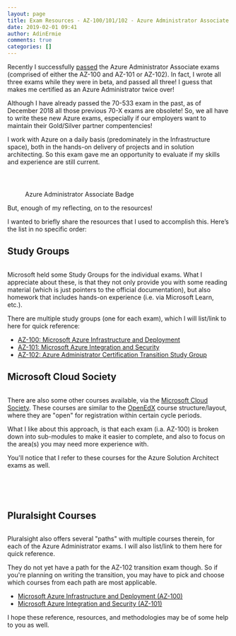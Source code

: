 ```yaml
---
layout: page
title: Exam Resources - AZ-100/101/102 - Azure Administrator Associate
date: 2019-02-01 09:41
author: AdinErmie
comments: true
categories: []
---
```

<!-- wp:paragraph -->
<p>Recently I successfully&nbsp;<a href="https://www.youracclaim.com/badges/74a351a8-9389-46de-a786-4406cd8493a3/public_url" target="_blank" rel="noreferrer noopener" aria-label=" (opens in a new tab)">passed</a>&nbsp;the Azure Administrator Associate exams (comprised of either the AZ-100 and AZ-101 or AZ-102). In fact, I wrote all three exams while they were in beta, and passed all three! I guess that makes me certified as an Azure Administrator twice over! </p>
<!-- /wp:paragraph -->

<!-- wp:paragraph -->
<p>Although I have already passed the 70-533 exam in the past, as of December 2018 all those previous 70-X exams are obsolete! So, we all have to write these new Azure exams, especially if our employers want to maintain their Gold/Silver partner <g class="gr_ gr_163 gr-alert gr_spell gr_inline_cards gr_run_anim ContextualSpelling ins-del multiReplace" id="163" data-gr-id="163">compentencies</g>! </p>
<!-- /wp:paragraph -->

<!-- wp:paragraph -->
<p>I work with Azure on a daily basis (predominately in the Infrastructure space), both in the hands-on delivery of projects and in solution architecting. So this exam gave me an opportunity to evaluate if my skills and experience are still current.</p>
<!-- /wp:paragraph -->

<!-- wp:image {"id":32123,"align":"center"} -->
<div class="wp-block-image"><figure class="aligncenter"><img src="/wp-content/uploads/2019/02/AZ100-Pass-1024x291.png" alt="" class="wp-image-32123"/></figure></div>
<!-- /wp:image -->

<!-- wp:image {"id":32124,"align":"center"} -->
<div class="wp-block-image"><figure class="aligncenter"><img src="/wp-content/uploads/2019/02/AZ101-Pass-1024x290.png" alt="" class="wp-image-32124"/></figure></div>
<!-- /wp:image -->

<!-- wp:image {"id":32125,"align":"center"} -->
<div class="wp-block-image"><figure class="aligncenter"><img src="/wp-content/uploads/2019/02/AZ102-Pass-1024x295.png" alt="" class="wp-image-32125"/></figure></div>
<!-- /wp:image -->

<!-- wp:image {"id":32102,"align":"center"} -->
<div class="wp-block-image"><figure class="aligncenter"><img src="/wp-content/uploads/2019/02/azure-administrator-associate-150x150.png" alt="" class="wp-image-32102"/><figcaption>Azure Administrator Associate Badge</figcaption></figure></div>
<!-- /wp:image -->

<!-- wp:paragraph -->
<p>But, enough of my reflecting, on to the resources!</p>
<!-- /wp:paragraph -->

<!-- wp:paragraph -->
<p>I wanted to briefly share the resources that I used to accomplish this. Here’s the list in no specific order:</p>
<!-- /wp:paragraph -->

<!-- wp:heading -->
<h2>Study Groups</h2>
<!-- /wp:heading -->

<!-- wp:image {"id":32110,"align":"left"} -->
<div class="wp-block-image"><figure class="alignleft"><img src="/wp-content/uploads/2019/02/AZ-100-StudyGroup-300x169.png" alt="" class="wp-image-32110"/></figure></div>
<!-- /wp:image -->

<!-- wp:paragraph -->
<p>Microsoft held some Study Groups for the individual exams. What I appreciate about these, is that they not only provide you with some reading material (which is just pointers to the official documentation), but also homework that includes hands-on experience (i.e. via Microsoft Learn, etc.).</p>
<!-- /wp:paragraph -->

<!-- wp:paragraph -->
<p>There are multiple study groups (one for each exam), which I will list/link to here for quick reference: </p>
<!-- /wp:paragraph -->

<!-- wp:list -->
<ul><li><a rel="noreferrer noopener" aria-label="AZ-100: Microsoft Azure Infrastructure and Deployment (opens in a new tab)" href="https://view.pointdrive.linkedin.com/presentations/4fcfeb20-f992-4fdf-b44e-3be14898e0a4?auth=ba3b45c9-aecb-4132-a11b-c6ccd0171e89" target="_blank">AZ-100: Microsoft Azure Infrastructure and Deployment</a></li><li><a href="https://view.pointdrive.linkedin.com/presentations/1b7b11aa-7e1e-4b45-9c07-c77c71d614b7?auth=fdb000c3-7734-4703-9df3-d58458548f15" target="_blank" rel="noreferrer noopener" aria-label="AZ-101: Microsoft Azure Integration and Security (opens in a new tab)">AZ-101: Microsoft Azure Integration and Security</a></li><li><a rel="noreferrer noopener" aria-label="AZ-102: Azure Administrator Certification Transition Study Group (opens in a new tab)" href="https://view.pointdrive.linkedin.com/presentations/2106c678-3da1-44c6-9238-510b05195bd9?auth=2e84071d-bbe3-49a3-9c6b-464875d7757b" target="_blank">AZ-102: Azure Administrator Certification Transition Study Group</a></li></ul>
<!-- /wp:list -->

<!-- wp:heading -->
<h2>Microsoft Cloud Society</h2>
<!-- /wp:heading -->

<!-- wp:image {"id":32108,"align":"left"} -->
<div class="wp-block-image"><figure class="alignleft"><img src="/wp-content/uploads/2019/02/MSCloudSociety-232x300.png" alt="" class="wp-image-32108"/></figure></div>
<!-- /wp:image -->

<!-- wp:paragraph -->
<p>There are also some other courses available, via the <a rel="noreferrer noopener" aria-label="Microsoft Cloud Society (opens in a new tab)" href="https://cloudsociety.fastlane.live/" target="_blank">Microsoft Cloud Society</a>. These courses are similar to the <a rel="noreferrer noopener" aria-label="OpenEdX (opens in a new tab)" href="https://www.edx.org/course/?search_query=microsoft" target="_blank">OpenEdX</a> course structure/layout, where they are "open" for registration within certain cycle periods.</p>
<!-- /wp:paragraph -->

<!-- wp:paragraph -->
<p>What I like about this approach, is that each exam (i.a. AZ-100) is broken down into sub-modules to make it easier to complete, and also to focus on the area(s) you may need more experience with.</p>
<!-- /wp:paragraph -->

<!-- wp:paragraph -->
<p>You'll notice that I refer to these courses for the Azure Solution Architect exams as well.</p>
<!-- /wp:paragraph -->

<!-- wp:spacer {"height":50} -->
<div style="height:50px" aria-hidden="true" class="wp-block-spacer"></div>
<!-- /wp:spacer -->

<!-- wp:heading {"align":"left"} -->
<h2 style="text-align:left">Pluralsight Courses</h2>
<!-- /wp:heading -->

<!-- wp:image {"id":32119,"align":"left"} -->
<div class="wp-block-image"><figure class="alignleft"><img src="/wp-content/uploads/2019/02/Pluralsight-Logo2-300x180.png" alt="" class="wp-image-32119"/></figure></div>
<!-- /wp:image -->

<!-- wp:paragraph -->
<p>Pluralsight also offers several "paths" with multiple courses therein, for each of the Azure Administrator exams. I will also list/link to them here for quick reference.</p>
<!-- /wp:paragraph -->

<!-- wp:paragraph -->
<p>They do not yet have a path for the AZ-102 transition exam though. So if you're planning on writing the transition, you may have to pick and choose which courses from each path are most applicable. </p>
<!-- /wp:paragraph -->

<!-- wp:list -->
<ul><li><a rel="noreferrer noopener" aria-label="Microsoft Azure Infrastructure and Deployment (AZ-100) (opens in a new tab)" href="https://app.pluralsight.com/paths/certificate/microsoft-azure-infrastructure-and-deployment-az-100" target="_blank">Microsoft Azure Infrastructure and Deployment (AZ-100)</a></li><li><a rel="noreferrer noopener" aria-label="Microsoft Azure Integration and Security (AZ-101) (opens in a new tab)" href="https://app.pluralsight.com/paths/certificate/microsoft-azure-integration-and-security-az-101" target="_blank">Microsoft Azure Integration and Security (AZ-101)</a></li></ul>
<!-- /wp:list -->

<!-- wp:paragraph -->
<p>

I hope these reference, resources, and methodologies may be of some help to you as well.

</p>
<!-- /wp:paragraph -->
